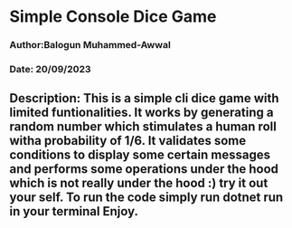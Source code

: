 # Simple Console Dice Game
### Author:Balogun Muhammed-Awwal
### Date: 20/09/2023
## Description: This is a simple cli dice game with limited funtionalities. It works by generating a random number which stimulates a human roll witha probability of 1/6. It validates some conditions to display some certain messages and performs some operations under the hood which is not really under the hood :)  try it out your self. To run the code simply run dotnet run in your terminal Enjoy. 